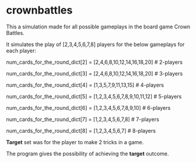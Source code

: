 # crownbattles

This a simulation made for all possible gameplays in the board game Crown Battles.

It simulates the play of [2,3,4,5,6,7,8] players
for the below gameplays for each player:

num_cards_for_the_round_dict[2] = [2,4,6,8,10,12,14,16,18,20]   # 2-players

num_cards_for_the_round_dict[3] = [2,4,6,8,10,12,14,16,18,20]   # 3-players

num_cards_for_the_round_dict[4] = [1,3,5,7,9,11,13,15]          # 4-players

num_cards_for_the_round_dict[5] = [1,2,3,4,5,6,7,8,9,10,11,12]  # 5-players

num_cards_for_the_round_dict[6] = [1,2,3,4,5,6,7,8,9,10]        # 6-players

num_cards_for_the_round_dict[7] = [1,2,3,4,5,6,7,8]             # 7-players

num_cards_for_the_round_dict[8] = [1,2,3,4,5,6,7]               # 8-players


**Target** set was for the player to make 2 tricks in a game.

The program gives the possibility of achieving the **target** outcome.
